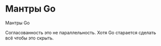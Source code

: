 # Мантры Go
Мантры Go

Согласованность это не параллельность.
Хотя Go старается сделать всё чтобы это скрыть.

